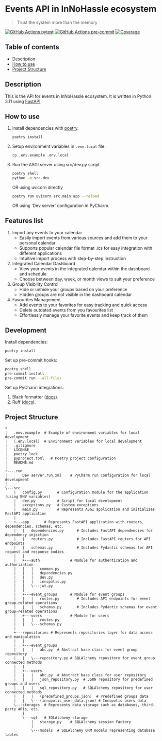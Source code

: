 # Events API in InNoHassle ecosystem

> Trust the system more than the memory

[![GitHub Actions pytest](https://img.shields.io/github/actions/workflow/status/one-zero-eight/InNoHassle-Events/pytest.yml?label=pytest)](https://github.com/one-zero-eight/InNoHassle-Events/actions)
[![GitHub Actions pre-commit](https://img.shields.io/github/actions/workflow/status/one-zero-eight/InNoHassle-Events/pre-commit.yml?label=pre-commit)](https://github.com/one-zero-eight/InNoHassle-Events/actions)
[![Coverage](https://img.shields.io/endpoint?url=https://gist.githubusercontent.com/ArtemSBulgakov/075e30f7e4a7e9a28e40aa614db5445e/raw/pytest-coverage-comment__main.json)](https://github.com/one-zero-eight/InNoHassle-Events/actions)

## Table of contents

- [Description](#description)
- [How to use](#how-to-use)
- [Project Structure](#project-structure)

## Description

This is the API for events in InNoHassle ecosystem. It is written in Python 3.11
using [FastAPI](https://fastapi.tiangolo.com/).

## How to use

1. Install dependencies with [poetry](https://python-poetry.org/docs/).
    ```bash
    poetry install
    ```
2. Setup environment variables in `.env.local` file.
    ```bash
    cp .env.example .env.local
    ```
3. Run the ASGI server using src/dev.py script
    ```bash
    poetry shell
    python -m src.dev
    ```
   OR using uvicorn directly
    ```bash
    poetry run uvicorn src.main:app --reload
    ```
   OR using 'Dev server' configuration in PyCharm.


## Features list
1. Import any events to your calendar
    - Easily import events from various sources and add them to your personal calendar
    - Supports popular calendar file format .ics for easy integration with different applications
    - Intuitive import process with step-by-step instruction
2. Integrated Calendar Dashboard
    - View your events in the integrated calendar within the dashboard and schedule
    - Choose between day, week, or month views to suit your preference
3. Group Visibility Control
    - Hide or unhide your groups based on your preference
    - Hidden groups are not visible in the dashboard calendar
4. Favourites Management
    - Add events to your favorites for easy tracking and quick access
    - Delete outdated events from you favourites list
    - Effortlessly manage your favorite events and keep track of them


## Development

Install dependencies:

```bash
poetry install
```

Set up pre-commit hooks:

```bash
poetry shell
pre-commit install
pre-commit run --all-files
```

Set up PyCharm integrations:

1. Black formatter ([docs](https://black.readthedocs.io/en/stable/integrations/editors.html#pycharm-intellij-idea)).
2. Ruff ([docs](https://beta.ruff.rs/docs/editor-integrations/#pycharm-unofficial)).

## Project Structure

```
*
|   .env.example  # Example of environment variables for local development
|   (.env.local)  # Environment variables for local development
|   .gitignore
|   LICENSE
|   poetry.lock
|   pyproject.toml   # Poetry project configuration
|   README.md
|
+---.run
|       Dev server.run.xml    # PyCharm run configuration for local development
|
\---src
    |   config.py       # Configuration module for the application (using ENV variables)
    |   dev.py          # Script for local development
    |   exceptions.py   # Custom exceptions
    |   main.py         # Represents ASGI application and initializes FastAPI application
    |
    +---app       # Represents FastAPI application with routers, dependencies, schemas, etc.
    |   |   dependencies.py      # Includes FastAPI dependencies for dependency injection
    |   |   routers.py           # Includes FastAPI routers for API endpoints
    |   |   schemas.py           # Includes Pydantic schemas for API request and response bodies
    |   |
    |   +---auth              # Module for authentication and authorization
    |   |   |   common.py
    |   |   |   dependencies.py
    |   |   |   dev.py
    |   |   |   innopolis.py
    |   |   \---jwt.py
    |   |
    |   +---event_groups      # Module for event groups
    |   |   |   routes.py        # Includes API endpoints for event group-related operations
    |   |   |   schemas.py       # Includes Pydantic schemas for event group-related operations
    |   +---users             # Module for users
    |   |   |   routes.py
    |   |   \---schemas.py
    |
    +---repositories # Represents repositories layer for data access and manipulation
    |   |
    |   +---event_groups
    |   |   |   abc.py  # Abstract base class for event group repository
    |   |   \---repository.py # SQLAlchemy repository for event group connected methods
    |   |
    |   +---users
    |   |   |   abc.py  # Abstract base class for user repository
    |   |   |   json_repository.py  # JSON repository for predefined groups and users
    |   |   |   sql_repository.py   # SQLAlchemy repository for user connected methods
    |   |   |   (predefined_groups.json)  # Predefined groups data
    |   |   \---(innopolis_user_data.json) # Innopolis users data
    \---storages  # Represents data storage such as databases, third-party APIs, etc.
        |
        \---sql   # SQLAlchemy storage
            |   storage.py    # SQLAlchemy session factory
            |
            \---models  # SQLAlchemy ORM models representing database tables

```
